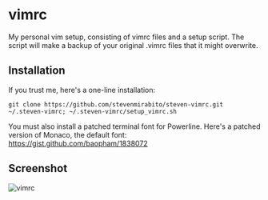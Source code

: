 vimrc
=====

My personal vim setup, consisting of vimrc files and a setup script.
The script will make a backup of your original .vimrc files that it might overwrite.

Installation
-----
If you trust me, here's a one-line installation:

    git clone https://github.com/stevenmirabito/steven-vimrc.git ~/.steven-vimrc; ~/.steven-vimrc/setup_vimrc.sh
    
You must also install a patched terminal font for Powerline. Here's a patched version of Monaco, the default font: https://gist.github.com/baopham/1838072

Screenshot
---
![vimrc](https://raw.githubusercontent.com/stevenmirabito/steven-vimrc/master/vimrc.png)
